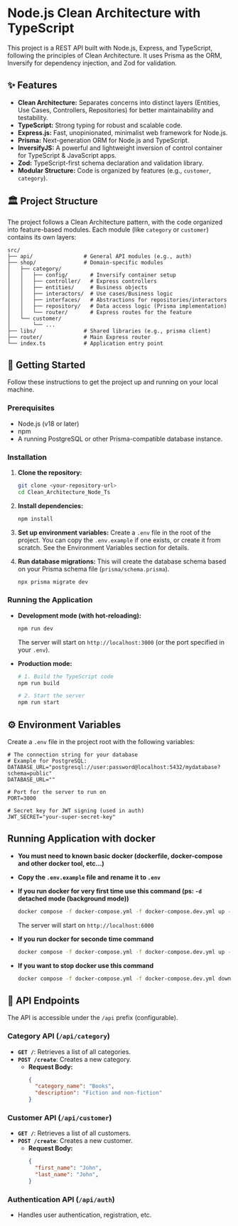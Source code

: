 # Node.js Clean Architecture with TypeScript

This project is a REST API built with Node.js, Express, and TypeScript, following the principles of Clean Architecture. It uses Prisma as the ORM, Inversify for dependency injection, and Zod for validation.

## ✨ Features

-   **Clean Architecture:** Separates concerns into distinct layers (Entities, Use Cases, Controllers, Repositories) for better maintainability and testability.
-   **TypeScript:** Strong typing for robust and scalable code.
-   **Express.js:** Fast, unopinionated, minimalist web framework for Node.js.
-   **Prisma:** Next-generation ORM for Node.js and TypeScript.
-   **InversifyJS:** A powerful and lightweight inversion of control container for TypeScript & JavaScript apps.
-   **Zod:** TypeScript-first schema declaration and validation library.
-   **Modular Structure:** Code is organized by features (e.g., `customer`, `category`).

## 🏛️ Project Structure

The project follows a Clean Architecture pattern, with the code organized into feature-based modules. Each module (like `category` or `customer`) contains its own layers:

```
src/
├── api/                # General API modules (e.g., auth)
├── shop/               # Domain-specific modules
│   ├── category/
│   │   ├── config/       # Inversify container setup
│   │   ├── controller/   # Express controllers
│   │   ├── entities/     # Business objects
│   │   ├── interactors/  # Use cases/Business logic
│   │   ├── interfaces/   # Abstractions for repositories/interactors
│   │   ├── repository/   # Data access logic (Prisma implementation)
│   │   └── router/       # Express routes for the feature
│   └── customer/
│       └── ...
├── libs/               # Shared libraries (e.g., prisma client)
├── router/             # Main Express router
└── index.ts            # Application entry point
```

## 🚀 Getting Started

Follow these instructions to get the project up and running on your local machine.

### Prerequisites

-   Node.js (v18 or later)
-   npm
-   A running PostgreSQL or other Prisma-compatible database instance.

### Installation

1.  **Clone the repository:**
    ```bash
    git clone <your-repository-url>
    cd Clean_Architecture_Node_Ts
    ```

2.  **Install dependencies:**
    ```bash
    npm install
    ```

3.  **Set up environment variables:**
    Create a `.env` file in the root of the project. You can copy the `.env.example` if one exists, or create it from scratch. See the Environment Variables section for details.

4.  **Run database migrations:**
    This will create the database schema based on your Prisma schema file (`prisma/schema.prisma`).
    ```bash
    npx prisma migrate dev
    ```

### Running the Application

-   **Development mode (with hot-reloading):**
    ```bash
    npm run dev
    ```
    The server will start on `http://localhost:3000` (or the port specified in your `.env`).

-   **Production mode:**
    ```bash
    # 1. Build the TypeScript code
    npm run build

    # 2. Start the server
    npm run start
    ```
## ⚙️ Environment Variables

Create a `.env` file in the project root with the following variables:

```env
# The connection string for your database
# Example for PostgreSQL: DATABASE_URL="postgresql://user:password@localhost:5432/mydatabase?schema=public"
DATABASE_URL=""

# Port for the server to run on
PORT=3000

# Secret key for JWT signing (used in auth)
JWT_SECRET="your-super-secret-key"
```

## Running Application with docker

-  **You must need to known basic docker (dockerfile, docker-compose and other docker tool, etc...)**

-  **Copy the `.env.example` file and rename it to `.env`**

-   **If you run docker for very first time use this command (ps: `-d`  detached mode (background mode))**
    ```bash
    docker compose -f docker-compose.yml -f docker-compose.dev.yml up -d --build  
    ```
    The server will start on `http://localhost:6000`

-   **If you run docker for seconde time command**
    ```bash
    docker compose -f docker-compose.yml -f docker-compose.dev.yml up -d
    ```

-   **If you want to stop docker use this command**
    ```bash
    docker compose -f docker-compose.yml -f docker-compose.dev.yml down
    ```

## 📖 API Endpoints

The API is accessible under the `/api` prefix (configurable).

### Category API (`/api/category`)

-   **`GET /`**: Retrieves a list of all categories.
-   **`POST /create`**: Creates a new category.
    -   **Request Body:**
        ```json
        {
          "category_name": "Books",
          "description": "Fiction and non-fiction"
        }
        ```

### Customer API (`/api/customer`)

-   **`GET /`**: Retrieves a list of all customers.
-   **`POST /create`**: Creates a new customer.
    -   **Request Body:**
        ```json
        {
          "first_name": "John",
          "last_name": "John",
        } 

### Authentication API (`/api/auth`)

-   Handles user authentication, registration, etc.